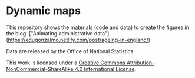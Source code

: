 # Dynamic maps

This repository shows the materials (code and data) to create the figures in the blog: ["Animating administrative data"] (https://edugonzalmo.netlify.com/post/ageing-in-england/)

Data are released by the Office of National Statistics.

This work is licensed under a [Creative Commons Attribution-NonCommercial-ShareAlike 4.0 International License](https://creativecommons.org/licenses/by-nc-sa/4.0/).
